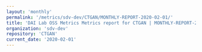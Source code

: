 ```yaml
---
layout: 'monthly'
permalink: '/metrics/sdv-dev/CTGAN/MONTHLY-REPORT-2020-02-01/'
title: 'DAI Lab OSS Metrics Metrics report for CTGAN | MONTHLY-REPORT-2020-02-01'
organization: 'sdv-dev'
repository: 'CTGAN'
current_date: '2020-02-01'
---
```

